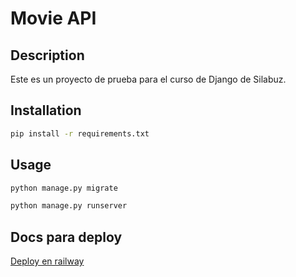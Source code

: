 # Movie API

## Description

Este es un proyecto de prueba para el curso de Django de Silabuz.

## Installation

```bash
pip install -r requirements.txt
```

## Usage

```bash
python manage.py migrate

python manage.py runserver
```

## Docs para deploy

[Deploy en railway](./docs/deploy.md)
